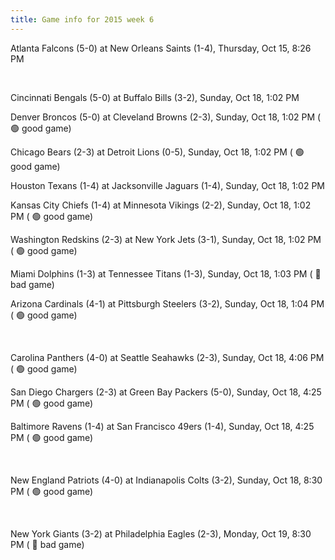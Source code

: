 ```yaml
---
title: Game info for 2015 week 6
---
```

Atlanta Falcons (5-0) at New Orleans Saints (1-4), Thursday, Oct 15, 8:26 PM


<br/>

Cincinnati Bengals (5-0) at Buffalo Bills (3-2), Sunday, Oct 18, 1:02 PM

Denver Broncos (5-0) at Cleveland Browns (2-3), Sunday, Oct 18, 1:02 PM (	:green_circle: good game)

Chicago Bears (2-3) at Detroit Lions (0-5), Sunday, Oct 18, 1:02 PM (	:green_circle: good game)

Houston Texans (1-4) at Jacksonville Jaguars (1-4), Sunday, Oct 18, 1:02 PM

Kansas City Chiefs (1-4) at Minnesota Vikings (2-2), Sunday, Oct 18, 1:02 PM (	:green_circle: good game)

Washington Redskins (2-3) at New York Jets (3-1), Sunday, Oct 18, 1:02 PM (	:green_circle: good game)

Miami Dolphins (1-3) at Tennessee Titans (1-3), Sunday, Oct 18, 1:03 PM (	:red_circle: bad game)

Arizona Cardinals (4-1) at Pittsburgh Steelers (3-2), Sunday, Oct 18, 1:04 PM (	:green_circle: good game)


<br/>

Carolina Panthers (4-0) at Seattle Seahawks (2-3), Sunday, Oct 18, 4:06 PM (	:green_circle: good game)

San Diego Chargers (2-3) at Green Bay Packers (5-0), Sunday, Oct 18, 4:25 PM (	:green_circle: good game)

Baltimore Ravens (1-4) at San Francisco 49ers (1-4), Sunday, Oct 18, 4:25 PM (	:green_circle: good game)


<br/>

New England Patriots (4-0) at Indianapolis Colts (3-2), Sunday, Oct 18, 8:30 PM (	:green_circle: good game)


<br/>

New York Giants (3-2) at Philadelphia Eagles (2-3), Monday, Oct 19, 8:30 PM (	:red_circle: bad game)

